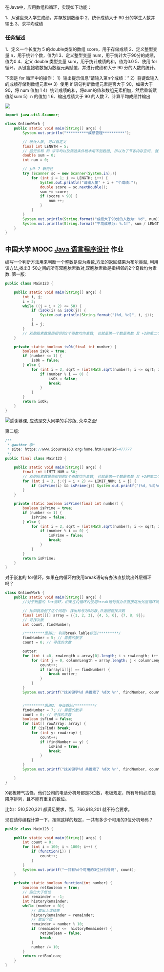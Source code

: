 在Java中，应用数组和循环，实现如下功能：

1、从键盘录入学生成绩，并存放到数组中
2、统计成绩大于 90 分的学生人数并输出
3、求平均成绩

### 任务描述

1、定义一个长度为 5 的double类型的数组 score，用于存储成绩
2、定义整型变量 n，用于统计个数，值为1
3、定义整型变量 num，用于统计大于90分的成绩，值为0
4、定义 double 类型变量 sum，用于统计成绩的和，值为0.0
5、使用 for 循环，从键盘接收数据为数组元素赋值，并进行成绩和大于 90 分的人数的统计。

下面是 for 循环中的操作：
1）输出提示信息“请输入第n个成绩：”
2）将键盘输入的成绩存储到数组元素中
3）使用 if 语句判断数组元素是否大于 90，如果大于 90，将 num 值加 1
4）统计成绩的和，将sum的值和数组元素相加，然后重新赋值给sum
5）n 的值加 1
6、输出成绩大于 90 的人数
7、计算平均成绩并输出

![](https://upload-images.jianshu.io/upload_images/1662509-7dea1f33b157bd88.png?imageMogr2/auto-orient/strip%7CimageView2/2/w/1240)

```java
import java.util.Scanner;

class OnlineWork {
    public static void main(String[] args) {
        System.out.println("**********成绩管理**********");

        // 统计人数, 可以自定义
        final int LENGTH = 5;
        // 感觉求和 和 求平均以及筛选条件根本用不到数组, 所以为了节省内存空间, 就没有用数组了
        double sum = 0;
        int num = 0;

        // jdk 7 新特性
        try (Scanner sc = new Scanner(System.in);){
            for (int i = 1; i <= LENGTH; i++) {
                System.out.println("请输入第" + i + "个成绩:");
                double score = sc.nextDouble();
                sum += score;
                if (score > 90) {
                    num ++;
                }
            }
        }
        System.out.println(String.format("成绩大于90分的人数为: %d", num));
        System.out.println(String.format("平均成绩为: %.1f", sum / LENGTH));
    }
}
```

## 中国大学 MOOC  [Java 语言程序设计](http://www.icourse163.org/course/ECJTU-1206089803) 作业

编写一个判断方法用来判断一个整数是否为素数,方法的返回结果为布尔类型,
利用该方法,找出3-50之间的所有双胞胎素数对,双胞胎素数是指相邻的2个奇数均为素数.
第一版:

```java
public class Main123 {

	public static void main(String[] args) {
		int i, j;
		i = 3;
		while ((j = i + 2) <= 50) {
			if (isOk(i) && isOk(j)) {
				System.out.println(String.format("(%d, %d)", i, j));
			}
			i = j;
		}
		// 双胞胎素数是指相邻的2个奇数均为素数, 也就是第一个数是素数 且 +2的第二个数也是素数
	}

	private static boolean isOk(final int number) {
		boolean isOk = true;
		if (number <= 1) {
			isOk = false;
		} else {
			for (int i = 2, sqrt = (int)Math.sqrt(number); i <= sqrt; i++) {
				if (number % i == 0) {
					isOk = false;
					break;
				}
			}
		}
		return isOk;
	}
}
```

![感谢慕课, 应该是交大同学的手抄版, 荣幸之至!](https://upload-images.jianshu.io/upload_images/1662509-dd53b62bd6362f66.png?imageMogr2/auto-orient/strip%7CimageView2/2/w/1240)

第二版:

```java
/**
 * @author 李*
 * site: https://www.icourse163.org/home.htm?userId=477777
 */
public final class Main123 {

    public static void main(String[] args) {
    	final int LIMIT_NUM = 50;
    	// 双胞胎素数是指相邻的2个奇数均为素数, 也就是第一个数是素数 且 +2的第二个数也是素数
        for (int i = 3, j;(j = i + 2) <= LIMIT_NUM; i = j) {
            if (isPrime(i) && isPrime(j)) System.out.printf("(%d, %d)%n", i, j);
        }
    }

    private static boolean isPrime(final int number) {
    	boolean isPrime = true;
    	if (number <= 1) {
    		isPrime = false;
    	} else {
    		for (int i = 2, sqrt = (int)Math.sqrt(number); i <= sqrt; i++) {
                if (number % i == 0) {
                	isPrime = false;
                	break;
                }
            }
    	}
        return isPrime;
    }
}
```

对于嵌套的 for循环，如果在内循环内使用break语句有办法直接跳出外层循环吗？

```java
class OnlineWork {
    public static void main(String[] args) {
        //对于嵌套的 for循环，如果在内循环内使用break语句有办法直接跳出外层循环吗？

        // 比如我自创了这个问题: 找出标号为5的数,并返回查找次数
        final int[][] array = {{1, 2, 3}, {4, 5, 6}, {7, 8, 9}};
        // 寻找次数
        int count, findNumber;

        /*********思路1: 利用break lable标签/*********/
        findNumber = 5; // 需要的数字
        count = 0; // 寻找的次数

        outter:
        for (int i =0, rowLength = array[0].length; i < rowLength; i++ ) {
            for (int j = 0, columnLength = array.length; j < columnLength; j++) {
                count++;
                if (array[i][j] == findNumber) {
                    break outter;
                }
            }
        }
        System.out.printf("找关键字%d 共搜索了 %d次 %n", findNumber, count);


        /*********思路2: 多级跳跃/*********/
        findNumber = 7; // 需要的数字
        count = 0; // 寻找的次数
        boolean isFind = false;
        for (int[] rowArray: array) {
            if (isFind) break;
            for (int y: rowArray) {
                count++;
                if (findNumber == y) {
                    isFind = true;
                    break;
                }
            }
        }
        System.out.printf("找关键字%d 共搜索了 %d次 %n", findNumber, count);

    }
}
```

X老板脾气古怪，他们公司的电话分机号都是3位数，老板规定，所有号码必须是降序排列，且不能有重复的数位。

比如：510,520,321 都满足要求，而，766,918,201 就不符合要求。

现在请你编程计算一下，按照这样的规定，一共有多少个可用的3位分机号码？

```java
public class Main123 {

	public static void main(String[] args) {
		int count = 0;
		for (int i = 100; i < 1000; i++) {
			if (function(i)) {
				count++;
			}
		}
		System.out.printf("一共有%d个可用的3位分机号码", count);
	}

	private static boolean function(int number) {
		boolean retBoolean = true;
		// 高位大于低位
		int remainder = -1;
		int historyRemainder;
		while (number > 0){
			// 取出上次结果
			historyRemainder = remainder;
			// 取出个位
			remainder = number % 10;
			if (remainder <=  historyRemainder) {
				retBoolean = false;
				break;
			}
			number /= 10;
		}
		return retBoolean;
	}
}
```
